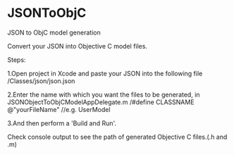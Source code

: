 JSONToObjC
==========

JSON to ObjC model generation

Convert your JSON into Objective C model files.

Steps:

1.Open project in Xcode and paste your JSON into the following file
/Classes/json/json.json

2.Enter the name with which you want the files to be generated, in JSONObjectToObjCModelAppDelegate.m 
/#define CLASSNAME @"yourFileName" //e.g. UserModel

3.And then perform a 'Build and Run'.

Check console output to see the path of generated Objective C files.(.h and .m)

